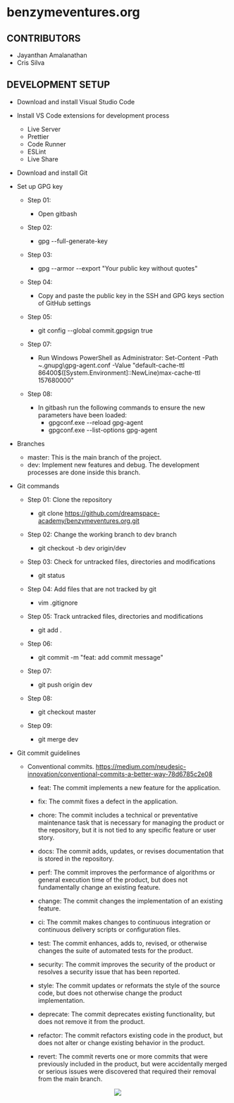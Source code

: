 # benzymeventures.org

## CONTRIBUTORS

- Jayanthan Amalanathan
- Cris Silva

## DEVELOPMENT SETUP

- Download and install Visual Studio Code
- Install VS Code extensions for development process

  - Live Server
  - Prettier
  - Code Runner
  - ESLint
  - Live Share

- Download and install Git
- Set up GPG key

  - Step 01:

    - Open gitbash

  - Step 02:

    - gpg --full-generate-key

  - Step 03:

    - gpg --armor --export "Your public key without quotes"

  - Step 04:

    - Copy and paste the public key in the SSH and GPG keys section of GitHub settings

  - Step 05:

    - git config --global commit.gpgsign true

  - Step 07:
    - Run Windows PowerShell as Administrator:
      Set-Content -Path ~\.gnupg\gpg-agent.conf -Value "default-cache-ttl 86400$([System.Environment]::NewLine)max-cache-ttl 157680000"
  - Step 08:
    - In gitbash run the following commands to ensure the new parameters have been loaded:
      - gpgconf.exe --reload gpg-agent
      - gpgconf.exe --list-options gpg-agent

- Branches

  - master: This is the main branch of the project.
  - dev: Implement new features and debug. The development processes are done inside this branch.

- Git commands

  - Step 01: Clone the repository

    - git clone https://github.com/dreamspace-academy/benzymeventures.org.git

  - Step 02: Change the working branch to dev branch

    - git checkout -b dev origin/dev

  - Step 03: Check for untracked files, directories and modifications

    - git status

  - Step 04: Add files that are not tracked by git

    - vim .gitignore

  - Step 05: Track untracked files, directories and modifications

    - git add .

  - Step 06:

    - git commit -m "feat: add commit message"

  - Step 07:

    - git push origin dev

  - Step 08:

    - git checkout master

  - Step 09:

    - git merge dev

- Git commit guidelines

  - Conventional commits. https://medium.com/neudesic-innovation/conventional-commits-a-better-way-78d6785c2e08

    - feat: The commit implements a new feature for the application.

    - fix: The commit fixes a defect in the application.

    - chore: The commit includes a technical or preventative maintenance task that is necessary for managing the product or the repository, but it is not tied to any specific feature or user story.

    - docs: The commit adds, updates, or revises documentation that is stored in the repository.

    - perf: The commit improves the performance of algorithms or general execution time of the product, but does not fundamentally change an existing feature.

    - change: The commit changes the implementation of an existing feature.

    - ci: The commit makes changes to continuous integration or continuous delivery scripts or configuration files.

    - test: The commit enhances, adds to, revised, or otherwise changes the suite of automated tests for the product.

    - security: The commit improves the security of the product or resolves a security issue that has been reported.

    - style: The commit updates or reformats the style of the source code, but does not otherwise change the product implementation.

    - deprecate: The commit deprecates existing functionality, but does not remove it from the product.

    - refactor: The commit refactors existing code in the product, but does not alter or change existing behavior in the product.

    - revert: The commit reverts one or more commits that were previously included in the product, but were accidentally merged or serious issues were discovered that required their removal from the main branch.

<p align="center">
<img src="./assets/img/benzyorg-homepage.png">
</p>
